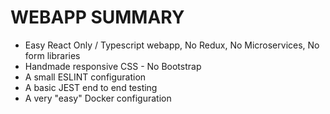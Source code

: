 # WEBAPP SUMMARY
- Easy React Only / Typescript  webapp, No Redux, No Microservices, No form libraries
- Handmade responsive CSS - No Bootstrap
- A small ESLINT configuration
- A basic JEST end to end testing
- A very "easy" Docker configuration